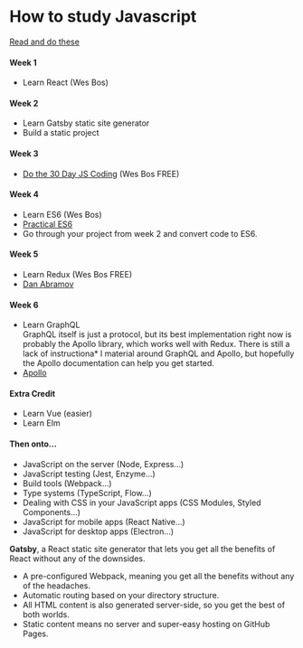 # How to study Javascript

[Read and do these](https://medium.freecodecamp.com/what-to-learn-in-2017-if-youre-a-frontend-developer-b6cfef46effd#.ovj7hf3sr)

#### Week 1
* Learn React (Wes Bos)

#### Week 2
* Learn Gatsby static site generator
* Build a static project

#### Week 3
* [Do the 30 Day JS Coding](http://wesbos.com/javascript30/) (Wes Bos FREE)

#### Week 4
* Learn ES6 (Wes Bos)
* [Practical ES6](https://ponyfoo.com/books/practical-es6/chapters)
* Go through your project from week 2 and convert code to ES6.

#### Week 5
* Learn Redux (Wes Bos FREE)
* [Dan Abramov](https://egghead.io/courses/getting-started-with-redux)

#### Week 6
* Learn GraphQL  
GraphQL itself is just a protocol, but its best implementation right now is probably the Apollo library, which works well with Redux. There is still a lack of instructiona* l material around GraphQL and Apollo, but hopefully the Apollo documentation can help you get started.
* [Apollo](http://www.apollodata.com/)

#### Extra Credit
* Learn Vue (easier) 
* Learn Elm 

#### Then onto...
* JavaScript on the server (Node, Express…)
* JavaScript testing (Jest, Enzyme…)
* Build tools (Webpack…)
* Type systems (TypeScript, Flow…)
* Dealing with CSS in your JavaScript apps (CSS Modules, Styled Components…)
* JavaScript for mobile apps (React Native…)
* JavaScript for desktop apps (Electron…)

**Gatsby**, a React static site generator that lets you get all the benefits of React without any of the downsides.
* A pre-configured Webpack, meaning you get all the benefits without any of the headaches.
* Automatic routing based on your directory structure.
* All HTML content is also generated server-side, so you get the best of both worlds. 
* Static content means no server and super-easy hosting on GitHub Pages.
